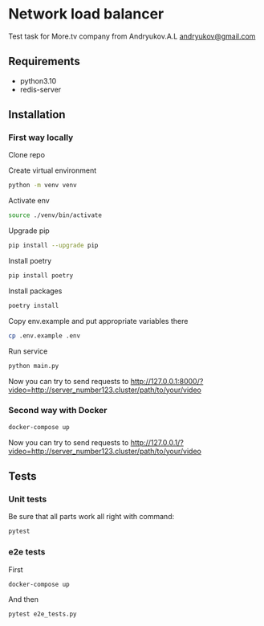 # Network load balancer

Test task for More.tv company from Andryukov.A.L andryukov@gmail.com

## Requirements
- python3.10
- redis-server


## Installation
### First way locally
Clone repo

Create virtual environment
```bash
python -m venv venv
```

Activate env
```bash
source ./venv/bin/activate
```
Upgrade pip
```bash
pip install --upgrade pip
```
Install poetry
```bash
pip install poetry
```
Install packages
```bash
poetry install
```
Copy env.example and put appropriate variables there
```bash
cp .env.example .env
```

Run service
```bash
python main.py
```

Now you can try to send requests to http://127.0.0.1:8000/?video=http://server_number123.cluster/path/to/your/video

### Second way with Docker

```bash
docker-compose up
```

Now you can try to send requests to http://127.0.0.1/?video=http://server_number123.cluster/path/to/your/video

## Tests

### Unit tests
Be sure that all parts work all right with command:
```bash
pytest
```

### e2e tests

First 
```
docker-compose up
```
And then

```
pytest e2e_tests.py
```
